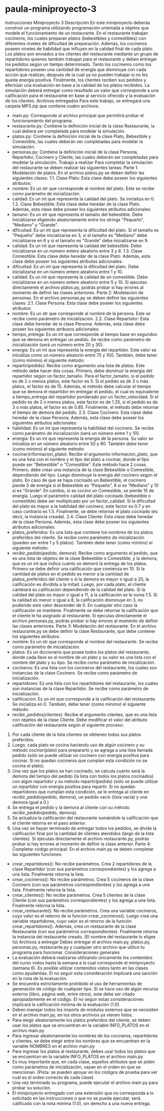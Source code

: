 # paula-miniproyecto-3

Instrucciones Miniproyecto 3
Descripción
En este miniproyecto deberás construir un programa utilizando programación
orientada a objetos que modele el funcionamiento de un restaurante.
En el restaurante trabajan cocineros, los cuales preparan platos (bebestibles y
comestibles) con diferentes niveles de dificultad de preparación. Además, los
cocineros poseen niveles de habilidad que influyen en la calidad final de cada plato.
Los platos son enviados a los clientes del restaurante mediante un grupo de
repartidores quienes también trabajan para el restaurante y deben entregar los
pedidos según un tiempo determinado. Tanto los cocineros como los repartidores
poseen una cantidad de energía que disminuye con cada acción que realizan,
después de la cual ya no pueden trabajar si no les queda energía positiva.
Finalmente, los clientes reciben sus pedidos y efectúan una evaluación en base a
la calidad de los platos recibidos.
La simulación deberá entregar como resultado un valor que corresponde a una
calificación para el restaurante en base al servicio ofrecido y la evaluación de los
clientes.
Archivos entregados
Para este trabajo, se entregará una carpeta MP3.zip que contiene cuatro archivos:
* main.py: Corresponde al archivo principal que permitirá probar el
funcionamiento del programa.
* restaurante.py: Contiene la definición inicial de la clase Restaurante, la cual
deberá ser completada para modelar la simulación.
* platos.py: Contiene la definición inicial de la clase Plato, Bebestible y
Comestible, las cuales deberán ser completadas para modelar la simulación.
* personas.py: Contiene la definición inicial de la clase Persona, Repartidor,
Cocinero y Cliente, las cuales deberán ser completadas para modelar la
simulación.
Trabajo a realizar
Para completar la simulación del restaurante se deben realizar las siguientes tareas:
Parte 1: Modelación de platos.
En el archivo platos.py se deben definir las siguientes clases:
1.1. Clase Plato:
Esta clase debe poseer los siguientes atributos:
* nombre: Es un str que corresponde al nombre del plato. Este se recibe como
parámetro de inicialización.
* calidad: Es un int que representa la calidad del plato. Se inicializa en 0.
1.2. Clase Bebestible:
Esta clase debe heredar de la clase Plato. Además, esta clase debe poseer los
siguientes atributos adicionales:
* tamano: Es un str que representa el tamaño del bebestible. Debe inicializarse
eligiendo aleatoriamente entre los strings "Pequeño", "Mediano" y "Grande".
* dificultad: Es un int que representa la dificultad del plato. Si el tamaño es
"Pequeño" debe inicializarse en 3, si el tamaño es "Mediano" debe
inicializarse en 6 y si el tamaño es "Grande" debe inicializarse en 9.
* calidad: Es un int que representa la calidad del bebestible. Debe inicializarse
en un número entero aleatorio entre 3 y 8.
1.3. Clase Comestible:
Esta clase debe heredar de la clase Plato. Además, esta clase debe poseer los
siguientes atributos adicionales:
* dificultad: Es un int que representa la dificultad del plato. Debe inicializarse
en un número entero aleatorio entre 1 y 10.
* calidad: Es un int que representa la calidad de un comestible. Debe
inicializarse en un número entero aleatorio entre 5 y 10.
Si ejecutas directamente el archivo platos.py, podrás probar si hay errores al
momento de definir las clases anteriores.
Parte 2: Modelación de personas.
En el archivo personas.py se deben definir las siguientes clases:
2.1. Clase Persona:
Esta clase debe poseer los siguientes atributos:
* nombre: Es un str que corresponde al nombre de la persona. Este se recibe
como parámetro de inicialización.
2.2. Clase Repartidor:
Esta clase debe heredar de la clase Persona. Además, esta clase debe poseer los
siguientes atributos adicionales:
* tiempo_entrega: Es un int que corresponde al tiempo base en segundos que
se demora en entregar un pedido. Se recibe como parámetro de inicialización
(será un número entre 20 y 30).
* energia: Es un int que representa la energía del repartidor. Este valor se
inicializa como un número aleatorio entre 75 y 100.
También, debe tener (como mínimo) el siguiente método:
* repartir(pedido): Recibe como argumento una lista de platos. Este método
debe hacer dos cosas. Primero, debe disminuir la energía del repartidor
según un factor_tamaño. Para el factor_tamaño, si el pedido es de 2 o menos
platos, este factor es 5. Si el pedido es de 3 o más platos, el factor es de 15.
Además, el método debe calcular el tiempo que se demora el repartidor en
entregar el pedido, el cual es equivalente a tiempo_entrega del repartidor
ponderado por un factor_velocidad. Si el pedido es de 2 o menos platos, este
factor es de 1.25, si el pedido es de 3 o más platos, el factor es de 0.85.
Finalmente, el método debe retornar el tiempo de demora del pedido.
2.3. Clase Cocinero:
Esta clase debe heredar de la clase Persona. Además, esta clase debe poseer los
siguientes atributos adicionales:
* habilidad: Es un int que representa la habilidad del cocinero. Se recibe como
parámetro de inicialización (será un número entre 1 y 10).
* energia: Es un int que representa la energía de la persona. Su valor se
inicializa en un número aleatorio entre 50 y 80.
También debe tener (como mínimo) el siguiente método:
* cocinar(informacion_plato): Recibe el argumento informacion_plato, que es
una lista con el nombre y el tipo del plato a cocinar, donde el tipo puede ser
"Bebestible" o "Comestible". Este método hace 2 cosas. Primero, debe crear
una instancia de la clase Bebestible o Comestible, dependiendo del tipo.
Luego disminuye la energía del cocinero según el plato. En caso de que se
haya cocinado un Bebestible, el cocinero pierde 5 de energía si el Bebestible
es “Pequeño”, 8 si es “Mediano” y 10 si es “Grande”. En cambio, si se cocinó
un Comestible, se pierde 15 de energía. Luego el parámetro calidad del plato
cocinado (bebestible o comestible) debe ser multiplicado por un
factor_calidad. Si la dificultad del plato es mayor a la habilidad del cocinero,
este factor es 0.7 y en caso contrario es 1.5. Finalmente, se debe retornar el
plato cocinado (es decir, la instancia creada).
2.4. Clase Cliente:
Esta clase debe heredar de la clase Persona. Además, esta clase debe poseer los
siguientes atributos adicionales:
* platos_preferidos: Es una lista que contiene los nombres de los platos
preferidos del cliente. Se recibe como parámetro de inicialización (pueden
ser entre 1 y 5 platos).
También debe tener (como mínimo) el siguiente método:
* recibir_pedido(pedido, demora): Recibe como argumento el pedido, que es
una lista de objetos de la clase Bebestible o Comestible, y la demora, que es
un int que indica cuánto se demoró la entrega de los platos. Primero se debe
definir una calificación que comienza en 10. Si la cantidad de platos en el
pedido es menor a la cantidad de platos_preferidos del cliente o si la demora
es mayor o igual a 20, la calificación es dividida a la mitad. Luego, por cada
plato, el cliente cambiará su calificación dependiendo de la calidad del plato.
Si la calidad del plato es mayor o igual a 11, a la calificación se le suma 1.5.
Si la calidad es menor o igual a 8, la calificación disminuye en 3, no pudiendo
este valor descender de 0. En cualquier otro caso la calificación se mantiene.
Finalmente se debe retornar la calificación que el cliente le ha asignado al
restaurante.
Si ejecutas directamente el archivo personas.py, podrás probar si hay errores al
momento de definir las clases anteriores.
Parte 3: Modelación del restaurante.
En el archivo restaurante.py se debe definir la clase Restaurante, que debe contener
los siguientes atributos:
* nombre: Es un str que corresponde al nombre del restaurante. Se recibe
como parámetro de inicialización.
* platos: Es un diccionario que posee todos los platos del restaurante, donde
cada llave es el nombre de un plato y su valor es una lista con el nombre del
plato y su tipo. Se recibe como parámetro de inicialización.
* cocineros: Es una lista con los cocineros del restaurante, los cuales son
instancias de la clase Cocinero. Se recibe como parámetro de inicialización.
* repartidores: Es una lista con los repartidores del restaurante, los cuales son
instancias de la clase Repartidor. Se recibe como parámetro de inicialización.
* calificacion: Es un int que corresponde a la calificación del restaurante. Se
inicializa en 0.
También, debe tener (como mínimo) el siguiente método:
* recibir_pedidos(clientes): Recibe el argumento clientes, que es una lista con
objetos de la clase Cliente. Debe modificar el valor del atributo calificación
del restaurante según el siguiente proceso:
1. Por cada cliente de la lista clientes se obtienen todos sus platos
preferidos.
2. Luego, cada plato se cocina haciendo uso de algún cocinero y su
método cocinar(plato) para prepararlo y se agrega a una lista llamada
pedido (sólo se puede utilizar un cocinero con energía positiva para
cocinar. Si no quedan cocineros que cumplan esta condición no se
cocina el plato).
3. Una vez que los platos se han cocinado, se calcula cuánto será la
demora del tiempo del pedido (la lista con todos los platos cocinados)
con algún repartidor y su método repartir(pedido) (sólo se puede
utilizar un repartidor con energía positiva para repartir. Si no quedan
repartidores que cumplan esta condición, se le entrega al cliente en
recibir_pedido(pedido, demora), un pedido vacío (lista vacía) y una
demora igual a 0.)
4. Se entrega el pedido y la demora al cliente con su método
recibir_pedido(pedido, demora).
5. Se actualiza la calificación del restaurante sumándole la calificación
que el cliente retorna en el paso anterior.
6. Una vez se hayan terminado de entregar todos los pedidos, se divide
la calificación final por la cantidad de clientes atendidos (largo de la
lista clientes).
Si ejecutas directamente el archivo restaurante.py, podrás probar si hay errores al
momento de definir la clase anterior.
Parte 4: Completar código principal.
En el archivo main.py se deben completar las siguientes funciones:
* crear_repartidores(): No recibe parámetros. Crea 2 repartidores de la clase
Repartidor (con sus parámetros correspondientes) y los agrega a una lista.
Finalmente retorna la lista.
* crear_cocineros(): No recibe parámetros. Crea 5 cocineros de la clase
Cocinero (con sus parámetros correspondientes) y los agrega a una lista.
Finalmente retorna la lista.
* crear_clientes(): No recibe parámetros. Crea 5 clientes de la clase Cliente
(con sus parámetros correspondientes) y los agrega a una lista. Finalmente
retorna la lista.
* crear_restaurante(): No recibe parámetros. Crea una variable cocineros, cuyo
valor es el retorno de la función crear_cocineros(). Luego crea una variable
repartidores, cuyo valor es el retorno de la función crear_repartidores().
Además, crea un restaurante de la clase Restaurante (con sus parámetros
correspondientes). Finalmente retorna la instancia del restaurante creado. (El
nombre del restaurante lo eliges tú)
Archivos a entregar
Debes entregar el archivo main.py, platos.py, personas.py, restaurante.py y
cualquier otro archivo que utilice tu programa para funcionar.
Consideraciones generales
* La evaluación deberá realizarse utilizando únicamente los contenidos del
curso vistos hasta la semana a la cual corresponde el miniproyecto (semana
6). Es posible utilizar contenidos vistos tanto en las clases como ayudantías.
El no seguir esta consideración implicará una sanción en la nota de la
evaluación.
* Se encuentra estrictamente prohibido el uso de herramientas de generación
de código de cualquier tipo. Si se hace uso de algún recurso externo (libro,
página web, entre otros), este debe ser citado apropiadamente en el código.
El no seguir estas consideraciones implicará la calificación mínima de la
evaluación (1.0).
* Deben manejar todos los imports de módulos externos que se necesiten en
el archivo main.py, en los otros archivos ya vienen listos.
* Para elegir aleatoriamente los platos preferidos del cliente, se deben usar los
platos que se encuentran en la variable INFO_PLATOS en el archivo main.py
* Para ingresar aleatoriamente los nombres de los cocineros, repartidores y
clientes, se debe elegir entre los nombres que se encuentran en la variable
NOMBRES en el archivo main.py
* Para ingresar los platos al restaurante, debes usar todos los platos que se
encuentran en la variable INFO_PLATOS en el archivo main.py
* Es muy importante que, en cada clase, aquellos atributos que se piden como
parámetros de inicialización, vayan en el orden en que se mencionan. (Pista:
se pueden apoyar en los códigos de prueba para ver cuál es el orden correcto
de cada clase)
* Una vez terminado su programa, puede ejecutar el archivo main.py para
probar su solución.
* El miniproyecto entregado con una extensión que no corresponda a lo
solicitado en las instrucciones o que no se pueda ejecutar, será calificado con
la nota mínima (1.0), sin derecho a una nueva entrega.